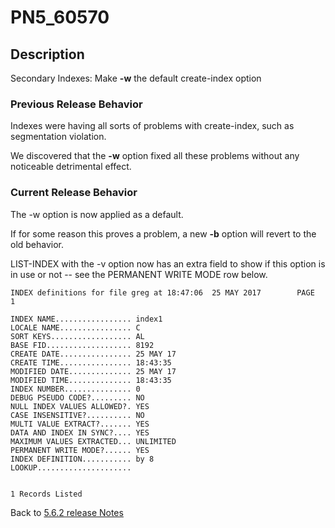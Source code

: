# PN5_60570

<PageHeader />

## Description

Secondary Indexes: Make **-w** the default create-index option

### Previous Release Behavior

Indexes were having all sorts of problems with create-index, such as segmentation violation.

We discovered that the **-w** option fixed all these problems without any noticeable detrimental effect.

### Current Release Behavior

The -w option is now applied as a default.

If for some reason this proves a problem, a new **-b** option will revert to the old behavior.

LIST-INDEX with the -v option now has an extra field to show if this option is in use or not -- see the PERMANENT WRITE MODE row below.

```
INDEX definitions for file greg at 18:47:06  25 MAY 2017        PAGE    1

INDEX NAME................. index1
LOCALE NAME................ C
SORT KEYS.................. AL
BASE FID................... 8192
CREATE DATE................ 25 MAY 17
CREATE TIME................ 18:43:35
MODIFIED DATE.............. 25 MAY 17
MODIFIED TIME.............. 18:43:35
INDEX NUMBER............... 0
DEBUG PSEUDO CODE?......... NO
NULL INDEX VALUES ALLOWED?. YES
CASE INSENSITIVE?.......... NO
MULTI VALUE EXTRACT?....... YES
DATA AND INDEX IN SYNC?.... YES
MAXIMUM VALUES EXTRACTED... UNLIMITED
PERMANENT WRITE MODE?...... YES
INDEX DEFINITION........... by 8
LOOKUP.....................


1 Records Listed
```

Back to [5.6.2 release Notes](./../README.md)

  
<PageFooter />
